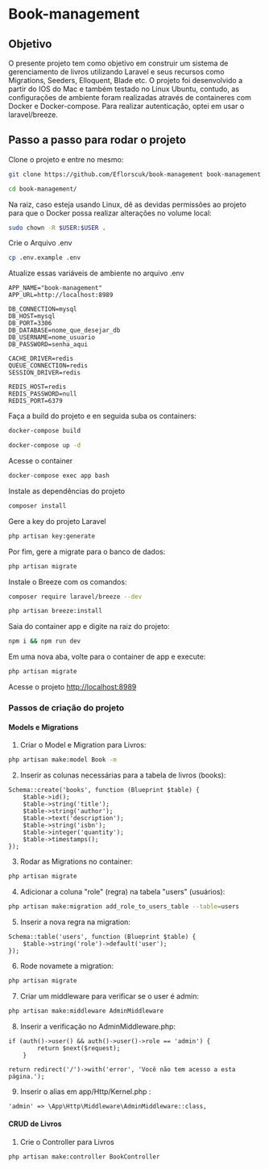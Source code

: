 # Book-management

## Objetivo

O presente projeto tem como objetivo em construir um sistema de gerenciamento de livros utilizando Laravel e seus recursos como Migrations, Seeders, Elloquent, Blade etc. O projeto foi desenvolvido a partir do IOS do Mac e também testado no Linux Ubuntu, contudo, as configurações de ambiente foram realizadas através de containeres com Docker e Docker-compose. Para realizar autenticação, optei em usar o laravel/breeze.

## Passo a passo para rodar o projeto
Clone o projeto e entre no mesmo:
```sh
git clone https://github.com/Eflorscuk/book-management book-management
```
```sh
cd book-management/
```

Na raiz, caso esteja usando Linux, dê as devidas permissões ao projeto para que o Docker possa realizar alterações no volume local:
```sh
sudo chown -R $USER:$USER .
```

Crie o Arquivo .env
```sh
cp .env.example .env
```


Atualize essas variáveis de ambiente no arquivo .env
```dosini
APP_NAME="book-management"
APP_URL=http://localhost:8989

DB_CONNECTION=mysql
DB_HOST=mysql
DB_PORT=3306
DB_DATABASE=nome_que_desejar_db
DB_USERNAME=nome_usuario
DB_PASSWORD=senha_aqui

CACHE_DRIVER=redis
QUEUE_CONNECTION=redis
SESSION_DRIVER=redis

REDIS_HOST=redis
REDIS_PASSWORD=null
REDIS_PORT=6379
```

Faça a build do projeto e en seguida suba os containers:
```sh
docker-compose build
```
```sh
docker-compose up -d
```


Acesse o container
```sh
docker-compose exec app bash
```

Instale as dependências do projeto
```sh
composer install
```

Gere a key do projeto Laravel
```sh
php artisan key:generate
```

Por fim, gere a migrate para o banco de dados:
```sh
php artisan migrate
```

Instale o Breeze com os comandos:
```sh
composer require laravel/breeze --dev
```
```sh
php artisan breeze:install
```

Saia do container app e digite na raiz do projeto:
```sh
npm i && npm run dev
```

Em uma nova aba, volte para o container de app e execute:
```sh
php artisan migrate
```

Acesse o projeto
[http://localhost:8989](http://localhost:8989)

### Passos de criação do projeto

#### Models e Migrations
1. Criar o Model e Migration para Livros:
```sh
php artisan make:model Book -m
```
2. Inserir as colunas necessárias para 
a tabela de livros (books):
```dosini
Schema::create('books', function (Blueprint $table) {
    $table->id();
    $table->string('title');
    $table->string('author');
    $table->text('description');
    $table->string('isbn');
    $table->integer('quantity');
    $table->timestamps();
});
```
3. Rodar as Migrations no container:
```sh
php artisan migrate
```

4. Adicionar a coluna "role" (regra) na tabela "users" (usuários):
```sh
php artisan make:migration add_role_to_users_table --table=users
```

5. Inserir a nova regra na migration:
```dosini
Schema::table('users', function (Blueprint $table) {
    $table->string('role')->default('user');
});
```

6. Rode novamete a migration:
```sh
php artisan migrate
```

7. Criar um middleware para verificar se o user é admin:
```sh
php artisan make:middleware AdminMiddleware
```

8. Inserir a verificação no AdminMiddleware.php:
```dosini
if (auth()->user() && auth()->user()->role == 'admin') {
        return $next($request);
    }

return redirect('/')->with('error', 'Você não tem acesso a esta página.');
```

9. Inserir o alias em app/Http/Kernel.php :
```dosini
'admin' => \App\Http\Middleware\AdminMiddleware::class,
```

#### CRUD de Livros
1. Crie o Controller para Livros
```sh
php artisan make:controller BookController
```
